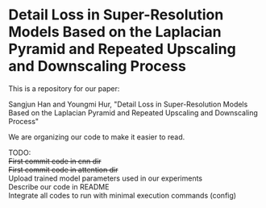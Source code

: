 # Detail Loss in Super-Resolution Models Based on the Laplacian Pyramid and Repeated Upscaling and Downscaling Process

This is a repository for our paper: 

Sangjun Han and Youngmi Hur, "Detail Loss in Super-Resolution Models Based on the Laplacian Pyramid and Repeated Upscaling and Downscaling Process"

We are organizing our code to make it easier to read.

TODO:  
~~First commit code in cnn dir~~  
~~First commit code in attention dir~~  
Upload trained model parameters used in our experiments  
Describe our code in README  
Integrate all codes to run with minimal execution commands (config)  



